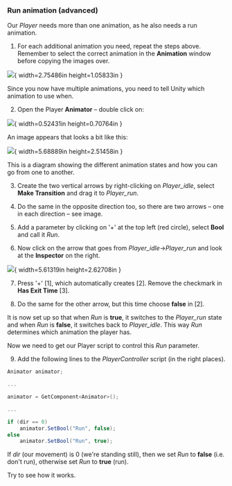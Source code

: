 ### Run animation (advanced)

Our *Player* needs more than one animation, as he also needs a run animation.

1.  For each additional animation you need, repeat the steps above. Remember to select the correct animation in the **Animation** window before copying the images over.

![](media/image41.png){ width=2.75486in height=1.05833in }

Since you now have multiple animations, you need to tell Unity which animation to use when.

2.  Open the Player **Animator** – double click on:

![](media/image42.png){ width=0.52431in height=0.70764in }

An image appears that looks a bit like this:

![](media/image43.png){ width=5.68889in height=2.51458in }

This is a diagram showing the different animation states and how you can go from one to another.

3.  Create the two vertical arrows by right-clicking on *Player_idle*, select **Make Transition** and drag it to *Player_run*.

4.  Do the same in the opposite direction too, so there are two arrows – one in each direction – see image.

5.  Add a parameter by clicking on '+' at the top left (red circle), select **Bool** and call it *Run*.

6.  Now click on the arrow that goes from *Player_idle*->*Player_run* and look at the **Inspector** on the right.

![](media/image44.png){ width=5.61319in height=2.62708in }

7.  Press '+' [1], which automatically creates [2]. Remove the checkmark in **Has Exit Time** [3].

8.  Do the same for the other arrow, but this time choose **false** in [2].

It is now set up so that when *Run* is **true**, it switches to the *Player_run* state and when *Run* is **false**, it switches back to *Player_idle*. This way *Run* determines which animation the player has.

Now we need to get our Player script to control this *Run* parameter.

9.  Add the following lines to the *PlayerController* script (in the right places).

```csharp
Animator animator;

...

animator = GetComponent<Animator>();

...

if (dir == 0)
    animator.SetBool("Run", false);
else
    animator.SetBool("Run", true);
```

If *dir* (our movement) is 0 (we're standing still), then we set *Run* to **false** (i.e. don't run), otherwise set *Run* to **true** (run).

Try to see how it works.
